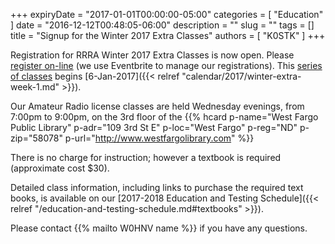 +++
expiryDate = "2017-01-01T00:00:00-05:00"
categories = [ "Education" ]
date = "2016-12-12T00:48:05-06:00"
description = ""
slug = ""
tags = []
title = "Signup for the Winter 2017 Extra Classes"
authors = [ "K0STK" ]
+++

Registration for RRRA Winter 2017 Extra Classes is now open. Please [register
on-line](https://www.eventbrite.com/e/ham-radio-extra-license-class-tickets-30213486351)
(we use Eventbrite to manage our registrations). This
[series of classes](/dates/winter-2017-extra") begins [6-Jan-2017]({{<
relref "calendar/2017/winter-extra-week-1.md" >}}).
<!--more-->
Our Amateur Radio license classes are
held Wednesday evenings, from 7:00pm to 9:00pm, on the 3rd floor of the 
{{% hcard p-name="West Fargo Public Library" p-adr="109 3rd St E" p-loc="West Fargo" p-reg="ND" p-zip="58078" p-url="http://www.westfargolibrary.com" %}}

There is no charge for instruction; however a textbook is required
(approximate cost $30).

Detailed class information, including links to purchase the required
text books, is available on our
[2017-2018 Education and Testing Schedule]({{< relref "/education-and-testing-schedule.md#textbooks" >}}).

Please contact {{% mailto W0HNV name %}} if you have any questions.
